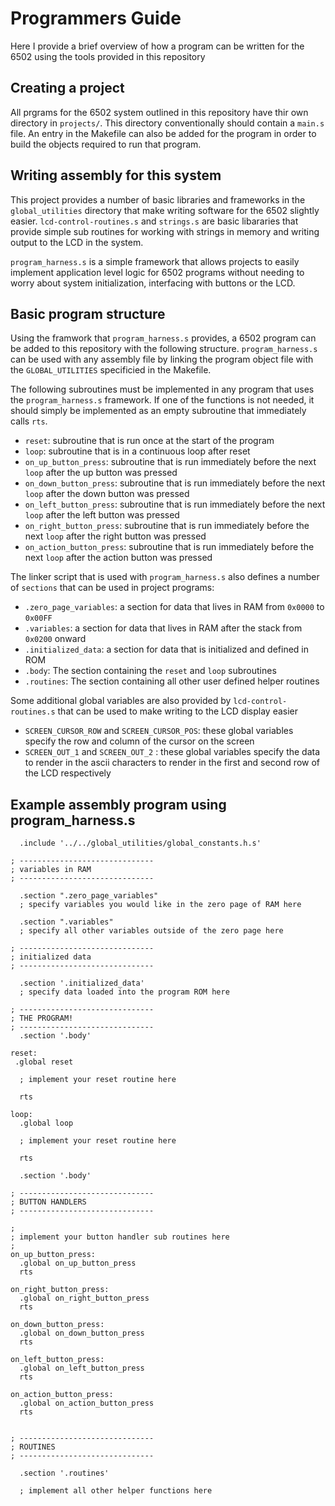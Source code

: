 # Programmers Guide
Here I provide a brief overview of how a program can be written for the 6502 using the tools provided in this repository

## Creating a project
All prgrams for the 6502 system outlined in this repository have thir own directory in `projects/`. This directory conventionally
should contain a `main.s` file. An entry in the Makefile can also be added for the program in order to build the objects required to run that program.

## Writing assembly for this system
This project provides a number of basic libraries and frameworks in the `global_utilities` directory that make writing software for the 6502 slightly easier.
`lcd-control-routines.s` and `strings.s` are basic libararies that provide simple sub routines for working with strings in memory and writing output
to the LCD in the system.

`program_harness.s` is a simple framework that allows projects to easily implement application level logic for 6502 programs without needing to
worry about system initialization, interfacing with buttons or the LCD.

## Basic program structure
Using the framwork that `program_harness.s` provides, a 6502 program can be added to this repository with the following structure. `program_harness.s` can
be used with any assembly file by linking the program object file with the `GLOBAL_UTILITIES` specificied in the Makefile.

The following subroutines
must be implemented in any program that uses the `program_harness.s` framework. If one of the functions is not needed, it should simply be implemented as an
empty subroutine that immediately calls `rts`.
- `reset`: subroutine that is run once at the start of the program
- `loop`: subroutine that is in a continuous loop after reset
- `on_up_button_press`: subroutine that is run immediately before the next `loop` after the up button was pressed
- `on_down_button_press`: subroutine that is run immediately before the next `loop` after the down button was pressed
- `on_left_button_press`: subroutine that is run immediately before the next `loop` after the left button was pressed
- `on_right_button_press`: subroutine that is run immediately before the next `loop` after the right button was pressed
- `on_action_button_press`: subroutine that is run immediately before the next `loop` after the action button was pressed

The linker script that is used with `program_harness.s` also defines a number of `sections` that can be used in project programs:
- `.zero_page_variables`: a section for data that lives in RAM from `0x0000` to `0x00FF`
- `.variables`: a section for data that lives in RAM after the stack from `0x0200` onward
- `.initialized_data`: a section for data that is initialized and defined in ROM
- `.body`: The section containing the `reset` and `loop` subroutines
- `.routines`: The section containing all other user defined helper routines

Some additional global variables are also provided by `lcd-control-routines.s` that can be used to make writing to the LCD display easier
- `SCREEN_CURSOR_ROW` and `SCREEN_CURSOR_POS`: these global variables specify the row and column of the cursor on the screen
- `SCREEN_OUT_1` and `SCREEN_OUT_2` : these global variables specify the data to render in the ascii characters to render in the first
and second row of the LCD respectively

## Example assembly program using program_harness.s
```x86asm
  .include '../../global_utilities/global_constants.h.s'

; ------------------------------
; variables in RAM
; ------------------------------

  .section ".zero_page_variables"
  ; specify variables you would like in the zero page of RAM here

  .section ".variables"
  ; specify all other variables outside of the zero page here

; ------------------------------
; initialized data
; ------------------------------

  .section '.initialized_data'  
  ; specify data loaded into the program ROM here
 
; ------------------------------
; THE PROGRAM!
; ------------------------------
  .section '.body'

reset:
 .global reset
 
  ; implement your reset routine here
  
  rts

loop:
  .global loop
  
  ; implement your reset routine here
  
  rts

  .section '.body'

; ------------------------------
; BUTTON HANDLERS
; ------------------------------

;
; implement your button handler sub routines here
;
on_up_button_press:
  .global on_up_button_press
  rts

on_right_button_press:
  .global on_right_button_press
  rts

on_down_button_press:
  .global on_down_button_press
  rts

on_left_button_press:
  .global on_left_button_press
  rts

on_action_button_press:
  .global on_action_button_press
  rts


; ------------------------------
; ROUTINES
; ------------------------------

  .section '.routines'
  
  ; implement all other helper functions here

```
